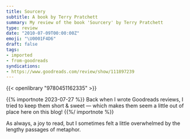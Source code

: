 ```yaml
---
title: Sourcery
subtitle: A book by Terry Pratchett
summary: My review of the book 'Sourcery' by Terry Pratchett
type: review
date: "2010-07-09T00:00:00Z"
emoji: "\U0001F4D6"
draft: false
tags:
- imported
- from-goodreads
syndications:
- https://www.goodreads.com/review/show/111897239
---
```


{{< openlibrary "9780451162335" >}}

{{% importnote 2023-07-27 %}}
Back when I wrote Goodreads reviews, I tried to keep them short & sweet — which makes them seem a little out of place here on this blog!
{{%/ importnote %}}

As always, a joy to read, but I sometimes felt a little overwhelmed by the lengthy passages of metaphor.
